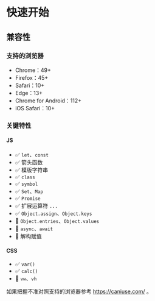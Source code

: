 # 快速开始

## 兼容性

### 支持的浏览器

* Chrome：49+
* Firefox：45+
* Safari：10+
* Edge：13+
* Chrome for Android：112+
* iOS Safari：10+

### 关键特性

#### JS

* ✅ `let`、`const`
* ✅ 箭头函数
* ✅ 模版字符串
* ✅ `class`
* ✅ `symbol`
* ✅ `Set`、`Map`
* ✅ `Promise`
* ✅ 扩展运算符 `...`
* ✅ `Object.assign`、`Object.keys`
* 🚫 `Object.entries`、`Object.values`
* 🚫 `async`、`await`
* 🚫 解构赋值

#### CSS

* ✅ `var()`
* ✅ `calc()`
* 🚫 `vw`、`vh`

如果把握不准对照支持的浏览器参考 https://caniuse.com/ 。
